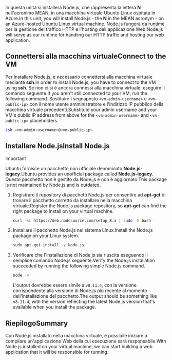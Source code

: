 <span data-ttu-id="aabbe-101">In questa unità si installerà Node.js, che rappresenta la lettera **N** nell'acronimo MEAN, in una macchina virtuale Ubuntu Linux ospitata in Azure.</span><span class="sxs-lookup"><span data-stu-id="aabbe-101">In this unit, you will install Node.js - the **N** in the MEAN acronym - on an Azure-hosted Ubuntu Linux virtual machine.</span></span> <span data-ttu-id="aabbe-102">Node.js fungerà da runtime per la gestione del traffico HTTP e l'hosting dell'applicazione Web.</span><span class="sxs-lookup"><span data-stu-id="aabbe-102">Node.js will serve as our runtime for handling our HTTP traffic and hosting our web application.</span></span>

## <a name="connect-to-the-vm"></a><span data-ttu-id="aabbe-103">Connettersi alla macchina virtuale</span><span class="sxs-lookup"><span data-stu-id="aabbe-103">Connect to the VM</span></span>

<span data-ttu-id="aabbe-104">Per installare Node.js, è necessario connettersi alla macchina virtuale mediante **ssh**.</span><span class="sxs-lookup"><span data-stu-id="aabbe-104">In order to install Node.js, you have to connect to the VM using **ssh**.</span></span> <span data-ttu-id="aabbe-105">Se non ci si è ancora connessi alla macchina virtuale, eseguire il comando seguente.</span><span class="sxs-lookup"><span data-stu-id="aabbe-105">If you aren't still connected to your VM, run the following command.</span></span> <span data-ttu-id="aabbe-106">Sostituire i segnaposto `<vm-admin-username>` e `<vm-public-ip>` con il nome utente amministratore e l'indirizzo IP pubblico della macchina virtuale precedenti.</span><span class="sxs-lookup"><span data-stu-id="aabbe-106">Substitute your admin username and your VM's public IP address from above for the `<vm-admin-username>` and `<vm-public-ip>` placeholders.</span></span>

```bash
ssh <vm-admin-username>@<vm-public-ip>
```

## <a name="install-nodejs"></a><span data-ttu-id="aabbe-107">Installare Node.js</span><span class="sxs-lookup"><span data-stu-id="aabbe-107">Install Node.js</span></span>

> [!Important]
> <span data-ttu-id="aabbe-108">Ubuntu fornisce un pacchetto non ufficiale denominato **Node.js-legacy**.</span><span class="sxs-lookup"><span data-stu-id="aabbe-108">Ubuntu provides an unofficial package called **Node.js-legacy**.</span></span> <span data-ttu-id="aabbe-109">Questo pacchetto non è gestito da Node.js e non è aggiornato.</span><span class="sxs-lookup"><span data-stu-id="aabbe-109">This package is not maintained by Node.js and is outdated.</span></span>

1. <span data-ttu-id="aabbe-110">Registrare il repository di pacchetti Node.js per consentire ad **apt-get** di trovare il pacchetto corretto da installare nella macchina virtuale.</span><span class="sxs-lookup"><span data-stu-id="aabbe-110">Register the Node.js package repository, so **apt-get** can find the right package to install on your virtual machine.</span></span>

    ```bash
    curl -sL https://deb.nodesource.com/setup_8.x | sudo -E bash -
    ```

1. <span data-ttu-id="aabbe-111">Installare il pacchetto Node.js nel sistema Linux.</span><span class="sxs-lookup"><span data-stu-id="aabbe-111">Install the Node.js package on your Linux system.</span></span>

    ```bash
    sudo apt-get install -y Node.js
    ```

1. <span data-ttu-id="aabbe-112">Verificare che l'installazione di Node.js sia riuscita eseguendo il semplice comando Node.js seguente.</span><span class="sxs-lookup"><span data-stu-id="aabbe-112">Verify the Node.js installation succeeded by running the following simple Node.js command.</span></span>

    ```bash
    node -v
    ```

    <span data-ttu-id="aabbe-113">L'output dovrebbe essere simile a `v8.11.4`, con la versione corrispondente alla versione di Node.js più recente al momento dell'installazione del pacchetto.</span><span class="sxs-lookup"><span data-stu-id="aabbe-113">The output should be something like `v8.11.4`, with the version reflecting the latest Node.js version that's available when you install the package.</span></span>

## <a name="summary"></a><span data-ttu-id="aabbe-114">Riepilogo</span><span class="sxs-lookup"><span data-stu-id="aabbe-114">Summary</span></span>

<span data-ttu-id="aabbe-115">Con Node.js installato nella macchina virtuale, è possibile iniziare a compilare un'applicazione Web della cui esecuzione sarà responsabile.</span><span class="sxs-lookup"><span data-stu-id="aabbe-115">With Node.js installed on your virtual machine, we can start building a web application that it will be responsible for running.</span></span>